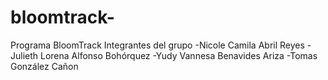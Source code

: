 # bloomtrack-
Programa BloomTrack
  Integrantes del grupo
    -Nicole Camila Abril Reyes 
    -Julieth Lorena Alfonso Bohórquez 
    -Yudy Vannesa Benavides Ariza 
    -Tomas González Cañon 
